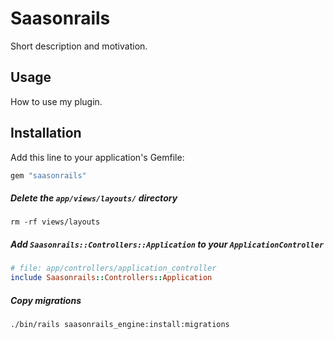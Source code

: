 # Saasonrails

Short description and motivation.

## Usage

How to use my plugin.

## Installation

Add this line to your application's Gemfile:

```ruby
gem "saasonrails"
```

##### Delete the `app/views/layouts/` directory

```console
rm -rf views/layouts
```

##### Add `Saasonrails::Controllers::Application` to your `ApplicationController`

```ruby
# file: app/controllers/application_controller
include Saasonrails::Controllers::Application
```

##### Copy migrations

```console
./bin/rails saasonrails_engine:install:migrations
```
